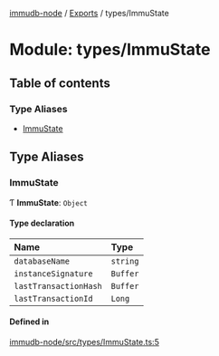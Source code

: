[immudb-node](../README.md) / [Exports](../modules.md) / types/ImmuState

# Module: types/ImmuState

## Table of contents

### Type Aliases

- [ImmuState](types_ImmuState.md#immustate)

## Type Aliases

### ImmuState

Ƭ **ImmuState**: `Object`

#### Type declaration

| Name | Type |
| :------ | :------ |
| `databaseName` | `string` |
| `instanceSignature` | `Buffer` |
| `lastTransactionHash` | `Buffer` |
| `lastTransactionId` | `Long` |

#### Defined in

[immudb-node/src/types/ImmuState.ts:5](https://github.com/user3232/node-immu-db/blob/30c0d74/immudb-node/src/types/ImmuState.ts#L5)
